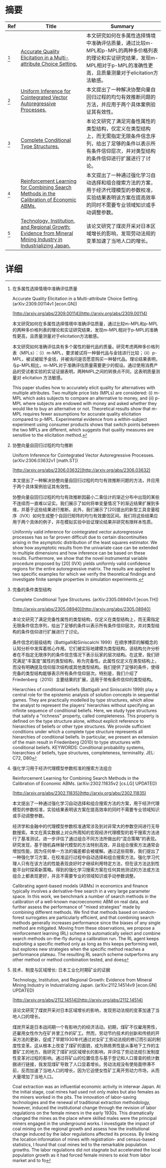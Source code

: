# 摘要

| Ref | Title | Summary |
| --- | --- | --- |
| [^1] | [Accurate Quality Elicitation in a Multi-attribute Choice Setting.](http://arxiv.org/abs/2309.00114) | 本文研究如何在多属性选择情境中准确评估质量，通过比较m-MPL和p-MPL的两种多价格列表的理论和实证研究结果，发现m-MPL相对于p-MPL的准确性更高，且质量测量对于elicitation方法敏感。 |
| [^2] | [Uniform Inference for Cointegrated Vector Autoregressive Processes.](http://arxiv.org/abs/2306.03632) | 本文提出了一种解决协整向量自回归过程的均匀有效推断问题的方法，并应用于两个具体案例验证其有效性。 |
| [^3] | [Complete Conditional Type Structures.](http://arxiv.org/abs/2305.08940) | 本论文研究了满足完备性属性的类型结构，仅定义在类型结构上，而无需指定无限条件信念序列，给出了足够的条件以表示所有条件信仰层次，并对类型结构的条件信仰进行扩展进行了讨论。 |
| [^4] | [Reinforcement Learning for Combining Search Methods in the Calibration of Economic ABMs.](http://arxiv.org/abs/2302.11835) | 本文提出了一种通过强化学习自动选择和组合搜索方法的方案，用于经济代理模型的参数校准，实验结果表明该方案在提高效率的同时不需要专业领域知识或手动调整参数。 |
| [^5] | [Technology, Institution, and Regional Growth: Evidence from Mineral Mining Industry in Industrializing Japan.](http://arxiv.org/abs/2112.14514) | 该论文研究了煤炭开采对日本区域增长的影响，发现劳动法规的变革加速了当地人口的增长。 |

# 详细

[^1]: 在多属性选择情境中准确评估质量

    Accurate Quality Elicitation in a Multi-attribute Choice Setting. (arXiv:2309.00114v1 [econ.GN])

    [http://arxiv.org/abs/2309.00114](http://arxiv.org/abs/2309.00114)

    本文研究如何在多属性选择情境中准确评估质量，通过比较m-MPL和p-MPL的两种多价格列表的理论和实证研究结果，发现m-MPL相对于p-MPL的准确性更高，且质量测量对于elicitation方法敏感。

    

    本文研究如何准确评估具有多个属性的替代品的质量。研究考虑两种多价格列表（MPLs）：（i）m-MPL，要求被试将一种替代品与金钱进行比较；（ii）p-MPL，被试被赋予金钱，并被询问是否愿意购买一种替代品。理论结果表明，与p-MPL相比，m-MPL对于准确评估质量需要更少的假设。通过使用消费产品的受试者实验的实证证据表明，两种MPL之间的转换点不同，这表明质量测量对 elicitation 方法敏感。

    This paper studies how to accurately elicit quality for alternatives with multiple attributes. Two multiple price lists (MPLs) are considered: (i) m-MPL which asks subjects to compare an alternative to money, and (ii) p-MPL where subjects are endowed with money and asked whether they would like to buy an alternative or not. Theoretical results show that m-MPL requires fewer assumptions for accurate quality elicitation compared to p-MPL. Experimental evidence from a within-subject experiment using consumer products shows that switch points between the two MPLs are different, which suggests that quality measures are sensitive to the elicitation method.
    
[^2]: 协整向量自回归过程的均匀推断

    Uniform Inference for Cointegrated Vector Autoregressive Processes. (arXiv:2306.03632v1 [math.ST])

    [http://arxiv.org/abs/2306.03632](http://arxiv.org/abs/2306.03632)

    本文提出了一种解决协整向量自回归过程的均匀有效推断问题的方法，并应用于两个具体案例验证其有效性。

    

    协整向量自回归过程的均匀有效推断因最小二乘估计的渐近分布中出现的某些不连续而一直难以证实。我们展示了如何将单变量情况下的渐近结果扩展到多维，并基于这些结果进行推断。此外，我们展示了[20]提出的新型工具变量程序（IVX）如何生成整个自回归矩阵的均匀有效置信区间。我们将这些结果应用于两个具体的例子，并在模拟实验中验证理论结果并研究有限样本性质。

    Uniformly valid inference for cointegrated vector autoregressive processes has so far proven difficult due to certain discontinuities arising in the asymptotic distribution of the least squares estimator. We show how asymptotic results from the univariate case can be extended to multiple dimensions and how inference can be based on these results. Furthermore, we show that the novel instrumental variable procedure proposed by [20] (IVX) yields uniformly valid confidence regions for the entire autoregressive matrix. The results are applied to two specific examples for which we verify the theoretical findings and investigate finite sample properties in simulation experiments.
    
[^3]: 完备的条件类型结构

    Complete Conditional Type Structures. (arXiv:2305.08940v1 [econ.TH])

    [http://arxiv.org/abs/2305.08940](http://arxiv.org/abs/2305.08940)

    本论文研究了满足完备性属性的类型结构，仅定义在类型结构上，而无需指定无限条件信念序列，给出了足够的条件以表示所有条件信仰层次，并对类型结构的条件信仰进行扩展进行了讨论。

    

    条件信念的层级结构（Battigalli和Siniscalchi 1999）在顺序博弈的解概念的认知分析中发挥着核心作用。它们被实际地建模为类型结构，该结构允许分析者在不指定无限序列的条件信念情况下表示玩家的层次结构。在这里，我们研究满足“丰富度”属性的类型结构，称为完备性。此属性仅定义在类型结构上，而没有明确提及信仰层次结构或其他类型结构。我们提供了足够的条件，使得完备的类型结构能够表示所有条件信仰层次。特别是，我们介绍了Friedenberg（2010）主要结果的扩展，适用于带有条件信仰的类型结构。

    Hierarchies of conditional beliefs (Battigalli and Siniscalchi 1999) play a central role for the epistemic analysis of solution concepts in sequential games. They are practically modelled by type structures, which allow the analyst to represent the players' hierarchies without specifying an infinite sequence of conditional beliefs. Here, we study type structures that satisfy a "richness" property, called completeness. This property is defined on the type structure alone, without explicit reference to hierarchies of beliefs or other type structures. We provide sufficient conditions under which a complete type structure represents all hierarchies of conditional beliefs. In particular, we present an extension of the main result in Friedenberg (2010) to type structures with conditional beliefs. KEYWORDS: Conditional probability systems, hierarchies of beliefs, type structures, completeness, terminality. JEL: C72, D80
    
[^4]: 强化学习用于经济代理模型参数校准的搜索方法组合

    Reinforcement Learning for Combining Search Methods in the Calibration of Economic ABMs. (arXiv:2302.11835v2 [cs.LG] UPDATED)

    [http://arxiv.org/abs/2302.11835](http://arxiv.org/abs/2302.11835)

    本文提出了一种通过强化学习自动选择和组合搜索方法的方案，用于经济代理模型的参数校准，实验结果表明该方案在提高效率的同时不需要专业领域知识或手动调整参数。

    

    经济学和金融中的代理模型参数校准通常涉及到对非常大的参数空间进行无导数搜索。本文在真实数据上对众所周知的宏观经济代理模型的若干搜索方法进行了基准测试，进一步评估了通过组合不同方法所做出的“混合策略”的表现。研究发现，基于随机森林替代模型的方法特别高效，并且组合搜索方法通常会增加性能，因为任何单一方法的偏差都会被缓解。通过这些观察，我们提出了一种强化学习方案，在校准运行过程中自动选择和组合搜索方法。强化学习代理人只有在该方法的性能表现良好时才继续利用特定方法，但在该方法达到性能平台时探索新策略。得到的强化学习搜索方案在任何其他测试的方法或方法组合上都表现更好，并且不需要专业的领域知识或手动参数调整。

    Calibrating agent-based models (ABMs) in economics and finance typically involves a derivative-free search in a very large parameter space. In this work, we benchmark a number of search methods in the calibration of a well-known macroeconomic ABM on real data, and further assess the performance of "mixed strategies" made by combining different methods. We find that methods based on random-forest surrogates are particularly efficient, and that combining search methods generally increases performance since the biases of any single method are mitigated. Moving from these observations, we propose a reinforcement learning (RL) scheme to automatically select and combine search methods on-the-fly during a calibration run. The RL agent keeps exploiting a specific method only as long as this keeps performing well, but explores new strategies when the specific method reaches a performance plateau. The resulting RL search scheme outperforms any other method or method combination tested, and does 
    
[^5]: 技术、制度与区域增长: 日本工业化时期矿业的证据

    Technology, Institution, and Regional Growth: Evidence from Mineral Mining Industry in Industrializing Japan. (arXiv:2112.14514v9 [econ.GN] UPDATED)

    [http://arxiv.org/abs/2112.14514](http://arxiv.org/abs/2112.14514)

    该论文研究了煤炭开采对日本区域增长的影响，发现劳动法规的变革加速了当地人口的增长。

    

    煤炭开采是日本战间期一个有影响力的经济活动。初期，煤矿不仅雇用男性，还雇用女性作为在矿井里工作的矿工。然而，劳动节约技术的创新和传统的开采方法的更新，促成了早期1930年代通过对女矿工劳动法规的修订而引起的制度性变革。这从根本上改变了煤矿的面貌，成为熟练男性是从事地下工作的主要矿工的地方。我研究了煤矿对区域增长的影响，并评估了劳动法规引发制度性变革对过程的影响。通过将矿山的位置信息与基于登记和人口普查的统计数据进行链接，我发现煤矿导致了人口显着增长。劳动法规没有使局面停滞不前，反而加速了当地人口的增长，因为它迫使女性矿工离开劳动力市场，从而大量增加了当地人口。

    Coal extraction was an influential economic activity in interwar Japan. At the initial stage, coal mines had used not only males but also females as the miners worked in the pits. The innovation of labor-saving technologies and the renewal of traditional extraction methodology, however, induced the institutional change through the revision of labor regulations on the female miners in the early 1930s. This dramatically changed the mines as the place where skilled males were the principal miners engaged in the underground works. I investigate the impact of coal mining on the regional growth and assess how the institutional change induced by the labor regulations affected its process. By linking the location information of mines with registration- and census-based statistics, I found that coal mines led to the remarkable population growths. The labor regulations did not stagnate but accelerated the local population growth as it had forced female miners to exist from labor market and to fo
    

